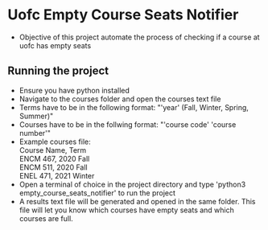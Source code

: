 # Uofc Empty Course Seats Notifier

- Objective of this project automate the process of checking if a course at uofc has empty seats

## Running the project

- Ensure you have python installed
- Navigate to the courses folder and open the courses text file
- Terms have to be in the following format: "'year' (Fall, Winter, Spring, Summer)"
- Courses have to be in the follwing format: "'course code' 'course number'"
- Example courses file:<br/>
  Course Name, Term<br/>
  ENCM 467, 2020 Fall<br/>
  ENCM 511, 2020 Fall<br/>
  ENEL 471, 2021 Winter<br/>
- Open a terminal of choice in the project directory and type 'python3 empty_course_seats_notifier' to run the project
- A results text file will be generated and opened in the same folder. This file will let you know which courses have empty seats and which courses are full.
